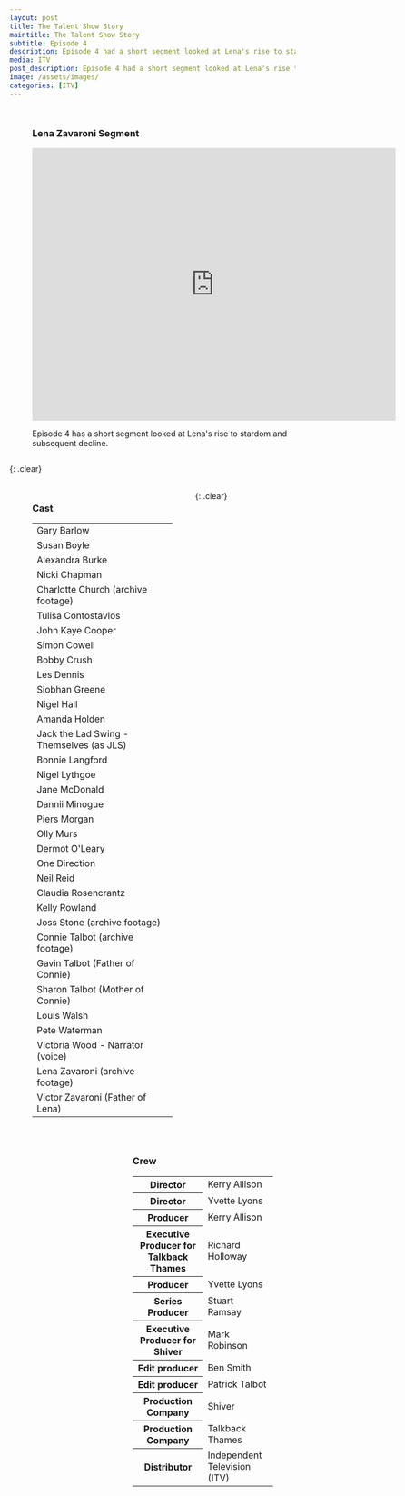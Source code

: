```yaml
---
layout: post
title: The Talent Show Story
maintitle: The Talent Show Story
subtitle: Episode 4
description: Episode 4 had a short segment looked at Lena's rise to stardom and subsequent decline.
media: ITV
post_description: Episode 4 had a short segment looked at Lena's rise to stardom and subsequent decline.
image: /assets/images/
categories: [ITV]
---
```


<figure class="fig1" id="lena-Zavaroni-segment">
<h3>Lena Zavaroni Segment</h3>
<div class="responsive-video"><iframe width="640px" height="480px" src="https://www.youtube.com/embed/50hgJeHNW58?start=315&rel=0&showinfo=0" frameborder="0" allowfullscreen=""></iframe></div>
<figcaption>
<p>Episode 4 has a short segment looked at Lena's rise to stardom and subsequent decline.</p>
</figcaption>
</figure>

{: .clear}

<figure class="fig2" id="cast">
<figcaption>
<h3>Cast</h3>
</figcaption>
<table>
<tr><td>Gary Barlow</td></tr>
<tr><td>Susan Boyle</td></tr>
<tr><td>Alexandra Burke</td></tr>
<tr><td>Nicki Chapman</td></tr>
<tr><td>Charlotte Church (archive footage)</td></tr>
<tr><td>Tulisa Contostavlos</td></tr>
<tr><td>John Kaye Cooper</td></tr>
<tr><td>Simon Cowell</td></tr>
<tr><td>Bobby Crush</td></tr>
<tr><td>Les Dennis</td></tr>
<tr><td>Siobhan Greene</td></tr>
<tr><td>Nigel Hall</td></tr>
<tr><td>Amanda Holden</td></tr>
<tr><td>Jack the Lad Swing - Themselves (as JLS)</td></tr>
<tr><td>Bonnie Langford</td></tr>
<tr><td>Nigel Lythgoe</td></tr>
<tr><td>Jane McDonald</td></tr>
<tr><td>Dannii Minogue</td></tr>
<tr><td>Piers Morgan</td></tr>
<tr><td>Olly Murs</td></tr>
<tr><td>Dermot O'Leary</td></tr>
<tr><td>One Direction</td></tr>
<tr><td>Neil Reid</td></tr>
<tr><td>Claudia Rosencrantz</td></tr>
<tr><td>Kelly Rowland</td></tr>
<tr><td>Joss Stone (archive footage)</td></tr>
<tr><td>Connie Talbot (archive footage)</td></tr>
<tr><td>Gavin Talbot (Father of Connie)</td></tr>
<tr><td>Sharon Talbot (Mother of Connie)</td></tr>
<tr><td>Louis Walsh</td></tr>
<tr><td>Pete Waterman</td></tr>
<tr><td>Victoria Wood - Narrator (voice)</td></tr>
<tr><td>Lena Zavaroni (archive footage)</td></tr>
<tr><td>Victor Zavaroni (Father of Lena)</td></tr>
</table>
</figure>

<figure class="fig3" id="crew">
<figcaption>
<h3>Crew</h3>
</figcaption>
<table>
<tr><th>Director</th><td>Kerry Allison</td></tr>
<tr><th>Director</th><td>Yvette Lyons</td></tr>
<tr><th>Producer</th><td>Kerry Allison</td></tr>
<tr><th>Executive Producer for Talkback Thames</th><td>Richard Holloway</td></tr>
<tr><th>Producer</th><td>Yvette Lyons</td></tr>
<tr><th>Series Producer</th><td>Stuart Ramsay</td></tr>
<tr><th>Executive Producer for Shiver</th><td>Mark Robinson</td></tr>
<tr><th>Edit producer</th><td>Ben Smith</td></tr>
<tr><th>Edit producer</th><td>Patrick Talbot</td></tr>
<tr><th>Production Company</th><td>Shiver</td></tr>
<tr><th>Production Company</th><td>Talkback Thames</td></tr>
<tr><th>Distributor</th><td>Independent Television (ITV)</td></tr>
</table>
</figure>

<br />{: .clear}

<style>
.fig1 {float:left; width:100%;}

.fig2 {float:left; width:49%;}

.fig3 {float:right; width:49%;}

figcaption {float:left; width:100%;}

@media only screen and (max-width: 700px) {
.fig2, .fig3 {float:left; width:100%;}
figcaption {float:left; width:100%; margin-bottom: 10px;}
}
</style>

